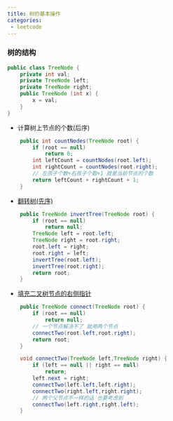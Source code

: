 ```yaml
---
title: 树的基本操作
categories:
 - leetcode
---
```


### 树的结构

```java
public class TreeNode {
    private int val;
    private TreeNode left;
    private TreeNode right;
    public TreeNode (int x) {
        x = val;
    }
}
```

- 计算树上节点的个数(后序)
```java
    public int countNodes(TreeNode root) {
        if (root == null)
            return 0;
        int leftCount = countNodes(root.left);
        int rightCount = countNodes(root.right);
        // 左孩子个数+右孩子个数+1 就是当前节点的个数
        return leftCount + rightCount + 1; 
    }
```

- [翻转树(先序)](https://leetcode-cn.com/problems/invert-binary-tree/)

```java
    public TreeNode invertTree(TreeNode root) {
        if (root == null)
            return null;
        TreeNode left = root.left;
        TreeNode right = root.right;
        root.left = right;
        root.right = left;
        invertTree(root.left);
        invertTree(root.right);
        return root;
    }
```

- [填充二叉树节点的右侧指针](https://leetcode-cn.com/problems/populating-next-right-pointers-in-each-node/)

```java
    public TreeNode connect(TreeNode root) {
        if (root == null)
            return null;
        // 一个节点解决不了 就用两个节点
        connectTwo(root.left,root.right); 
        return root;
    }

    void connectTwo(TreeNode left,TreeNode right) {
        if (left == null || right == null)
            return;
        left.next = right;
        connectTwo(left.left,left.right);
        connectTwo(right.left,right.right);
        // 两个父节点不一样的话 也要考虑到
        connectTwo(left.right,right.left); 
    }
```
